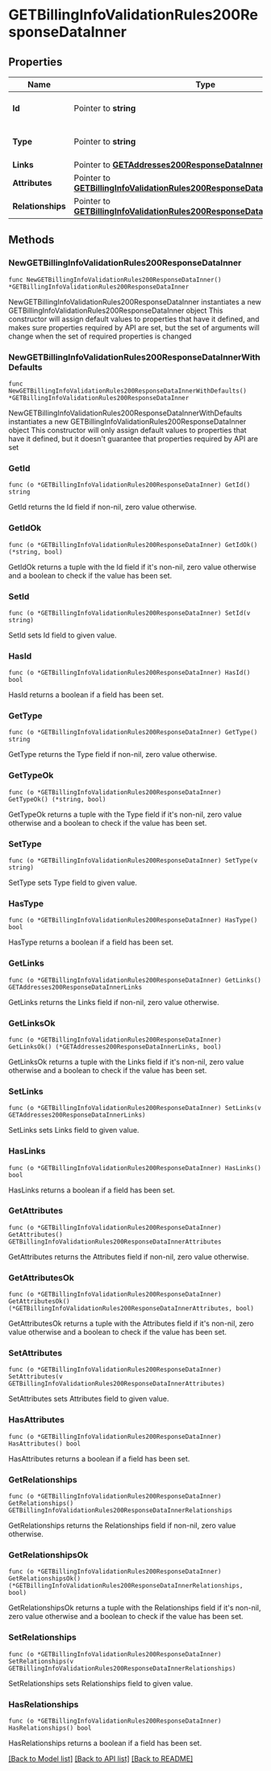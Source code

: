 # GETBillingInfoValidationRules200ResponseDataInner

## Properties

Name | Type | Description | Notes
------------ | ------------- | ------------- | -------------
**Id** | Pointer to **string** | The resource&#39;s id | [optional] 
**Type** | Pointer to **string** | The resource&#39;s type | [optional] 
**Links** | Pointer to [**GETAddresses200ResponseDataInnerLinks**](GETAddresses200ResponseDataInnerLinks.md) |  | [optional] 
**Attributes** | Pointer to [**GETBillingInfoValidationRules200ResponseDataInnerAttributes**](GETBillingInfoValidationRules200ResponseDataInnerAttributes.md) |  | [optional] 
**Relationships** | Pointer to [**GETBillingInfoValidationRules200ResponseDataInnerRelationships**](GETBillingInfoValidationRules200ResponseDataInnerRelationships.md) |  | [optional] 

## Methods

### NewGETBillingInfoValidationRules200ResponseDataInner

`func NewGETBillingInfoValidationRules200ResponseDataInner() *GETBillingInfoValidationRules200ResponseDataInner`

NewGETBillingInfoValidationRules200ResponseDataInner instantiates a new GETBillingInfoValidationRules200ResponseDataInner object
This constructor will assign default values to properties that have it defined,
and makes sure properties required by API are set, but the set of arguments
will change when the set of required properties is changed

### NewGETBillingInfoValidationRules200ResponseDataInnerWithDefaults

`func NewGETBillingInfoValidationRules200ResponseDataInnerWithDefaults() *GETBillingInfoValidationRules200ResponseDataInner`

NewGETBillingInfoValidationRules200ResponseDataInnerWithDefaults instantiates a new GETBillingInfoValidationRules200ResponseDataInner object
This constructor will only assign default values to properties that have it defined,
but it doesn't guarantee that properties required by API are set

### GetId

`func (o *GETBillingInfoValidationRules200ResponseDataInner) GetId() string`

GetId returns the Id field if non-nil, zero value otherwise.

### GetIdOk

`func (o *GETBillingInfoValidationRules200ResponseDataInner) GetIdOk() (*string, bool)`

GetIdOk returns a tuple with the Id field if it's non-nil, zero value otherwise
and a boolean to check if the value has been set.

### SetId

`func (o *GETBillingInfoValidationRules200ResponseDataInner) SetId(v string)`

SetId sets Id field to given value.

### HasId

`func (o *GETBillingInfoValidationRules200ResponseDataInner) HasId() bool`

HasId returns a boolean if a field has been set.

### GetType

`func (o *GETBillingInfoValidationRules200ResponseDataInner) GetType() string`

GetType returns the Type field if non-nil, zero value otherwise.

### GetTypeOk

`func (o *GETBillingInfoValidationRules200ResponseDataInner) GetTypeOk() (*string, bool)`

GetTypeOk returns a tuple with the Type field if it's non-nil, zero value otherwise
and a boolean to check if the value has been set.

### SetType

`func (o *GETBillingInfoValidationRules200ResponseDataInner) SetType(v string)`

SetType sets Type field to given value.

### HasType

`func (o *GETBillingInfoValidationRules200ResponseDataInner) HasType() bool`

HasType returns a boolean if a field has been set.

### GetLinks

`func (o *GETBillingInfoValidationRules200ResponseDataInner) GetLinks() GETAddresses200ResponseDataInnerLinks`

GetLinks returns the Links field if non-nil, zero value otherwise.

### GetLinksOk

`func (o *GETBillingInfoValidationRules200ResponseDataInner) GetLinksOk() (*GETAddresses200ResponseDataInnerLinks, bool)`

GetLinksOk returns a tuple with the Links field if it's non-nil, zero value otherwise
and a boolean to check if the value has been set.

### SetLinks

`func (o *GETBillingInfoValidationRules200ResponseDataInner) SetLinks(v GETAddresses200ResponseDataInnerLinks)`

SetLinks sets Links field to given value.

### HasLinks

`func (o *GETBillingInfoValidationRules200ResponseDataInner) HasLinks() bool`

HasLinks returns a boolean if a field has been set.

### GetAttributes

`func (o *GETBillingInfoValidationRules200ResponseDataInner) GetAttributes() GETBillingInfoValidationRules200ResponseDataInnerAttributes`

GetAttributes returns the Attributes field if non-nil, zero value otherwise.

### GetAttributesOk

`func (o *GETBillingInfoValidationRules200ResponseDataInner) GetAttributesOk() (*GETBillingInfoValidationRules200ResponseDataInnerAttributes, bool)`

GetAttributesOk returns a tuple with the Attributes field if it's non-nil, zero value otherwise
and a boolean to check if the value has been set.

### SetAttributes

`func (o *GETBillingInfoValidationRules200ResponseDataInner) SetAttributes(v GETBillingInfoValidationRules200ResponseDataInnerAttributes)`

SetAttributes sets Attributes field to given value.

### HasAttributes

`func (o *GETBillingInfoValidationRules200ResponseDataInner) HasAttributes() bool`

HasAttributes returns a boolean if a field has been set.

### GetRelationships

`func (o *GETBillingInfoValidationRules200ResponseDataInner) GetRelationships() GETBillingInfoValidationRules200ResponseDataInnerRelationships`

GetRelationships returns the Relationships field if non-nil, zero value otherwise.

### GetRelationshipsOk

`func (o *GETBillingInfoValidationRules200ResponseDataInner) GetRelationshipsOk() (*GETBillingInfoValidationRules200ResponseDataInnerRelationships, bool)`

GetRelationshipsOk returns a tuple with the Relationships field if it's non-nil, zero value otherwise
and a boolean to check if the value has been set.

### SetRelationships

`func (o *GETBillingInfoValidationRules200ResponseDataInner) SetRelationships(v GETBillingInfoValidationRules200ResponseDataInnerRelationships)`

SetRelationships sets Relationships field to given value.

### HasRelationships

`func (o *GETBillingInfoValidationRules200ResponseDataInner) HasRelationships() bool`

HasRelationships returns a boolean if a field has been set.


[[Back to Model list]](../README.md#documentation-for-models) [[Back to API list]](../README.md#documentation-for-api-endpoints) [[Back to README]](../README.md)



